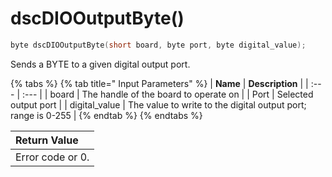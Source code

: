 # dscDIOOutputByte\(\)

```c
byte dscDIOOutputByte(short board, byte port, byte digital_value);
```

Sends a BYTE to a given digital output port.

{% tabs %}
{% tab title=" Input Parameters" %}
| **Name** | **Description** |
| :--- | :--- |
| board | The handle of the board to operate on |
| Port | Selected output port |
| digital\_value | The value to write to the digital output port; range is 0-255 |
{% endtab %}
{% endtabs %}

| Return Value |
| :--- |
| Error code or 0. |

